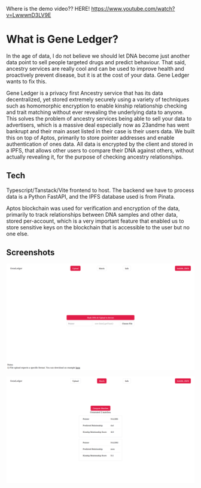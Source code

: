 Where is the demo video?? HERE! https://www.youtube.com/watch?v=LwwwnD3LV9E
# What is Gene Ledger?
In the age of data, I do not believe we should let DNA become just another data point to sell people targeted drugs and predict behaviour. That said, ancestry services are really cool and can be used to improve health and proactively prevent disease, but it is at the cost of your data. Gene Ledger wants to fix this. 

Gene Ledger is a privacy first Ancestry service that has its data decentralized, yet stored extremely securely using a variety of techniques such as homomorphic encryption to enable kinship relationship checking and trait matching without ever revealing the underlying data to anyone. This solves the problem of ancestry services being able to sell your data to advertisers, which is a massive deal especially now as 23andme has went bankrupt and their main asset listed in their case is their users data. We built this on top of Aptos, primarily to store pointer addresses and enable authentication of ones data. All data is encrypted by the client and stored in a IPFS, that allows other users to compare their DNA against others, without actually revealing it, for the purpose of checking ancestry relationships.

## Tech
Typescript/Tanstack/Vite frontend to host. The backend we have to process data is a Python FastAPI, and the IPFS database used is from Pinata. 

Aptos blockchain was used for verification and encryption of the data, primarily to track relationships between DNA samples and other data, stored per-account, which is a very important feature that enabled us to store sensitive keys on the blockchain that is accessible to the user but no one else.

## Screenshots

![alt text](https://github.com/wehttqm/GeneLedger/blob/master/images/1.png?raw=true)

![alt text](https://github.com/wehttqm/GeneLedger/blob/master/images/2.png?raw=true)
